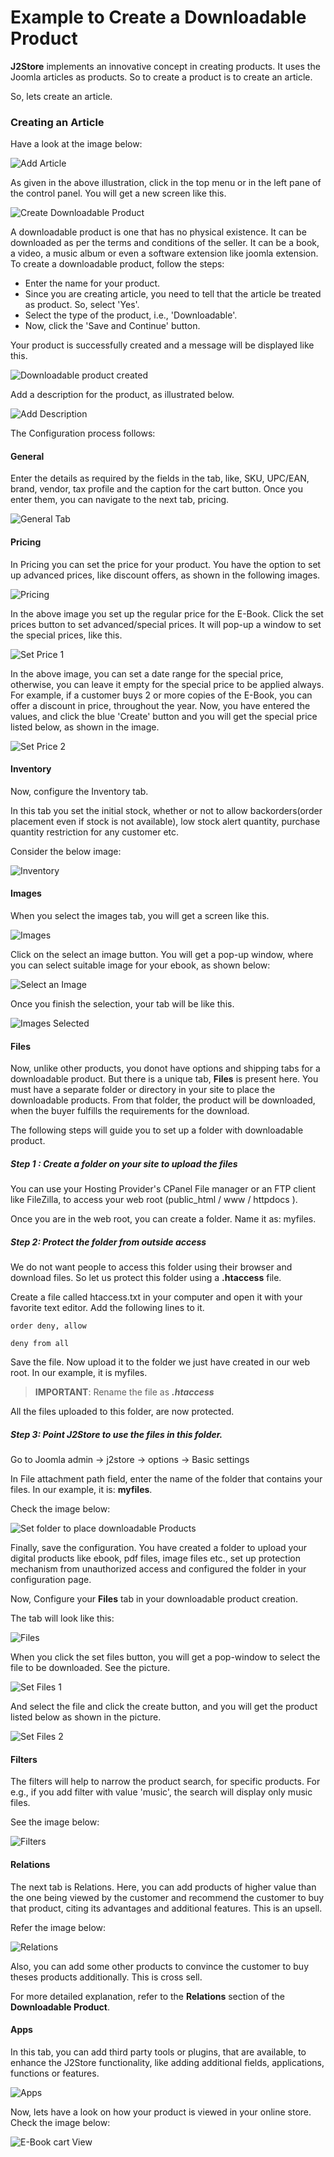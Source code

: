 # Example to Create a Downloadable Product

**J2Store** implements an innovative concept in creating products. It uses the Joomla articles as products. So to create a product is to create an article.

So, lets create an article.

### Creating an Article

Have a look at the image below:

![Add Article](add_simple.png)

As given in the above illustration, click in the top menu or in the left pane of the control panel. You will get a new screen like this.

![Create Downloadable Product](down_create_cart.png)

A downloadable product is one that has no physical existence. It can be downloaded as per the terms and conditions of the seller. It can be a book, a video, a music album or even a software extension like joomla extension. To create a downloadable product, follow the steps:

* Enter the name for your product. 
* Since you are creating article, you need to tell that the article be treated as product. So, select 'Yes'. 
* Select the type of the product, i.e., 'Downloadable'.
* Now, click the 'Save and Continue' button.

Your product is successfully created and a message will be displayed like this.

![Downloadable product created](down_create_success.png)

Add a description for the product, as illustrated below.

![Add Description](down_create_content.png)

The Configuration process follows:

#### General

Enter the details as required by the fields in the tab, like, SKU, UPC/EAN, brand, vendor, tax profile and the caption for the cart button. Once you enter them, you can navigate to the next tab, pricing.

![General Tab](down_general.png)

#### Pricing

In Pricing you can set the price for your product. You have the option to set up advanced prices, like discount offers, as shown in the following images.

![Pricing](down_pricing.png)

In the above image you set up the regular price for the E-Book. Click the set prices button to set advanced/special prices. It will pop-up a window to set the special prices, like this.

![Set Price 1](down_add_price_1.png)

In the above image, you can set a date range for the special price, otherwise, you can leave it empty for the special price to be applied always. For example, if a customer buys 2 or more copies of the E-Book, you can offer a discount in price, throughout the year. Now, you have entered the values, and click the blue 'Create' button and you will get the special price listed below, as shown in the image.

![Set Price 2](down_add_price_2.png)

#### Inventory

Now, configure the Inventory tab.

In this tab you set the initial stock, whether or not to allow backorders(order placement even if stock is not available), low stock alert quantity, purchase quantity restriction for any customer etc. 

Consider the below image:

![Inventory](down_inventory.png)

#### Images

When you select the images tab, you will get a screen like this.

![Images](down_images.png)

Click on the select an image button. You will get a pop-up window, where you can select suitable image for your ebook, as shown below:

![Select an Image](down_image_select.png)

Once you finish the selection, your tab will be like this.

![Images Selected](down_images_selected.png)

#### Files
Now, unlike other products, you donot have options and shipping tabs for a downloadable product. But there is a unique tab, **Files** is present here. You must have a separate folder or directory in your site to place the downloadable products. From that folder, the product will be downloaded, when the buyer fulfills the requirements for the download.

The following steps will guide you to set up a folder with downloadable product.

##### Step 1 : Create a folder on your site to upload the files

You can use your Hosting Provider's CPanel File manager or an FTP client like FileZilla, to access your web root (public_html / www / httpdocs ).

Once you are in the web root, you can create a folder. Name it as: myfiles.

##### Step 2: Protect the folder from outside access

We do not want people to access this folder using their browser and download files. So let us protect this folder using a **.htaccess** file.

Create a file called htaccess.txt in your computer and open it with your favorite text editor. Add the following lines to it.

    order deny, allow

    deny from all

Save the file. Now upload it to the folder we just have created in our web root. In our example, it is myfiles.

>**IMPORTANT**: Rename the file as ***.htaccess*** 

All the files uploaded to this folder, are now protected.

##### Step 3: Point J2Store to use the files in this folder.

Go to Joomla admin -> j2store -> options -> Basic settings

In File attachment path field, enter the name of the folder that contains your files. In our example, it is: **myfiles**.

Check the image below:

![Set folder to place downloadable Products](down_upload_folder_config.png)

Finally, save the configuration. You have created a folder to upload your digital products like ebook, pdf files, image files etc., set up protection mechanism from unauthorized access and configured the folder in your configuration page.

Now, Configure your **Files** tab in your downloadable product creation.

The tab will look like this:

![Files](down_files.png)

When you click the set files button, you will get a pop-window to select the file to be downloaded. See the picture.

![Set Files 1](down_files_set_1.png)

And select the file and click the create button, and you will get the product listed below as shown in the picture.

![Set Files 2](down_files_set_2.png)

#### Filters
The filters will help to narrow the product search, for specific products. For e.g., if you add filter with value 'music', the search will display only music files.

See the image below:

![Filters](down_filters.png)

#### Relations

The next tab is Relations. Here, you can add products of higher value than the one being viewed by the customer and recommend the customer to buy that product, citing its advantages and additional features. This is an upsell.

Refer the image below:

![Relations](down_relations.png)

Also, you can add some other products to convince the customer to buy theses products additionally. This is cross sell.

For more detailed explanation, refer to the **Relations** section of the **Downloadable Product**.

#### Apps

In this tab, you can add third party tools or plugins, that are available, to enhance the J2Store functionality, like adding additional fields, applications, functions or features.

![Apps](down_apps.png)

Now, lets have a look on how your product is viewed in your online store. Check the image below:

![E-Book cart View](down_product_on_cart.png)










